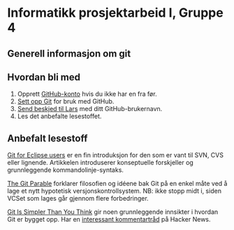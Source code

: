 Informatikk prosjektarbeid I, Gruppe 4
======================================

Generell informasjon om git
---------------------------

Hvordan bli med
---------------
1. Opprett [GitHub-konto][1] hvis du ikke har en fra før.
2. [Sett opp Git][2] for bruk med GitHub.
3. [Send beskjed til Lars][3] med ditt GitHub-brukernavn.
4. Les det anbefalte lesestoffet.

Anbefalt lesestoff
------------------
[Git for Eclipse users][4] er en fin introduksjon for den som er vant til SVN, CVS eller lignende. Artikkelen introduserer konseptuelle forskjeller og grunnleggende kommandolinje-syntaks.

[The Git Parable][5] forklarer filosofien og idéene bak Git på en enkel måte ved å lage et nytt hypotetisk versjonskontrollsystem. NB: ikke stopp midt i, siden VCSet som lages går gjennom flere forbedringer.

[Git Is Simpler Than You Think][6] gir noen grunnleggende innsikter i hvordan Git er bygget opp. Har en [interessant kommentartråd][7] på Hacker News.

[1]: https://github.com/signup/free
[2]: http://help.github.com/set-up-git-redirect
[3]: https://github.com/inbox/new/larskinn
[4]: http://wiki.eclipse.org/EGit/Git_For_Eclipse_Users
[5]: http://tom.preston-werner.com/2009/05/19/the-git-parable.html
[6]: http://nfarina.com/post/9868516270/git-is-simpler
[7]: http://news.ycombinator.com/item?id=2970637
